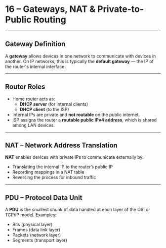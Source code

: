 # 16 – Gateways, NAT & Private-to-Public Routing

---

## Gateway Definition

A **gateway** allows devices in one network to communicate with devices in another.
On IP networks, this is typically the **default gateway** — the IP of the router's internal interface.

---

## Router Roles

- Home router acts as:
  - **DHCP server** (for internal clients)
  - **DHCP client** (to the ISP)
- Internal IPs are private and **not routable** on the public internet.
- ISP assigns the router a **routable public IPv4 address**, which is shared among LAN devices.

---

## NAT – Network Address Translation

**NAT** enables devices with private IPs to communicate externally by:

- Translating the internal IP to the router’s public IP
- Recording mappings in a NAT table
- Reversing the process for inbound traffic

---

## PDU – Protocol Data Unit

A **PDU** is the smallest chunk of data handled at each layer of the OSI or TCP/IP model.
Examples:
- Bits (physical layer)
- Frames (data link layer)
- Packets (network layer)
- Segments (transport layer)
